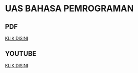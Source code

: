 # UAS BAHASA PEMROGRAMAN
## PDF
[KLIK DISINI](https://drive.google.com/file/d/1yShv3SiJ1kvDPHCEtBlAI47HU7KaLxeS/view?usp=sharing)

## YOUTUBE
[KLIK DISINI]()
